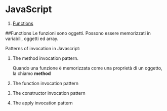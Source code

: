 # JavaScript
1. [Functions](#functions)

##Functions
Le funzioni sono oggetti. Possono essere memorizzati in variabili, oggetti ed array.

Patterns of invocation in Javascript:
 1. The method invocation pattern.
 
    Quando una funzione è memorizzata come una proprietà di un oggetto, la chiamo **method** 
 1. The function invocation pattern
 1. The constructor invocation pattern
 1. The apply invocation pattern
